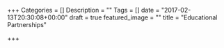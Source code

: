 +++
Categories = []
Description = ""
Tags = []
date = "2017-02-13T20:30:08+00:00"
draft = true
featured_image = ""
title = "Educational Partnerships"

+++
